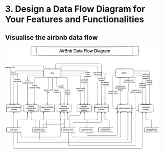 # 3. Design a Data Flow Diagram for Your Features and Functionalities

## Visualise the airbnb data flow
<img src="/data-flow-diagram/data-flow.png" alt="data flow diagram">